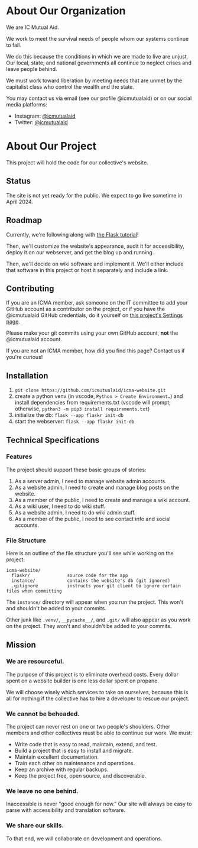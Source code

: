 # About Our Organization

We are IC Mutual Aid. 

We work to meet the survival needs of people whom our systems continue to fail.

We do this because the conditions in which we are made to live are unjust. Our local, state, and national governments all continue to neglect crises and leave people behind.

We must work toward liberation by meeting needs that are unmet by the capitalist class who control the wealth and the state.

You may contact us via email (see our profile @icmutualaid) or on our social media platforms:

- Instagram: [@icmutualaid](https://www.instagram.com/icmutualaid)
- Twitter: [@icmutualaid](https://twitter.com/icmutualaid)

# About Our Project

This project will hold the code for our collective's website.

## Status

The site is not yet ready for the public. We expect to go live sometime in April 2024.

## Roadmap

Currently, we're following along with [the Flask tutorial](https://flask.palletsprojects.com/en/3.0.x/tutorial/)!

Then, we'll customize the website's appearance, audit it for accessibility, deploy it on our webserver, and get the blog up and running.

Then, we'll decide on wiki software and implement it. We'll either include that software in this project or host it separately and include a link.

## Contributing

If you are an ICMA member, ask someone on the IT committee to add your GitHub account as a contributor on the project, or if you have the @icmutualaid GitHub credentials, do it yourself on [this project's Settings page](https://github.com/icmutualaid/icma-website/settings/).

Please make your git commits using your own GitHub account, **not** the @icmutualaid account.

If you are not an ICMA member, how did you find this page? Contact us if you're curious!

## Installation

1. `git clone https://github.com/icmutualaid/icma-website.git`
2. create a python venv (in vscode, `Python > Create Environment…`) and install dependencies from requirements.txt (vscode will prompt; otherwise, `python3 -m pip3 install requirements.txt`)
3. initialize the db: `flask --app flaskr init-db`
4. start the webserver: `flask --app flaskr init-db`

## Technical Specifications

### Features

The project should support these basic groups of stories:

1. As a server admin, I need to manage website admin accounts.
2. As a website admin, I need to create and manage blog posts on the website.
3. As a member of the public, I need to create and manage a wiki account.
4. As a wiki user, I need to do wiki stuff.
5. As a website admin, I need to do wiki admin stuff.
6. As a member of the public, I need to see contact info and social accounts.

### File Structure

Here is an outline of the file structure you'll see while working on the project:

```
icma-website/
  flaskr/              source code for the app
  instance/            contains the website's db (git ignored)
  .gitignore           instructs your git client to ignore certain files when committing
```

The `instance/` directory will appear when you run the project. This won't and shouldn't be added to your commits.

Other junk like `.venv/`, `__pycache__/`, and `.git/` will also appear as you work on the project. They won't and shouldn't be added to your commits.

## Mission

### We are resourceful.

The purpose of this project is to eliminate overhead costs. Every dollar spent on a website builder is one less dollar spent on propane.

We will choose wisely which services to take on ourselves, because this is all for nothing if the collective has to hire a developer to rescue our project.

### We cannot be beheaded.

The project can never rest on one or two people's shoulders. Other members and other collectives must be able to continue our work. We must:

- Write code that is easy to read, maintain, extend, and test.
- Build a project that is easy to install and migrate.
- Maintain excellent documentation.
- Train each other on maintenance and operations.
- Keep an archive with regular backups.
- Keep the project free, open source, and discoverable.

### We leave no one behind.

Inaccessible is never "good enough for now." Our site will always be easy to parse with accessibility and translation software.

### We share our skills.

To that end, we will collaborate on development and operations.